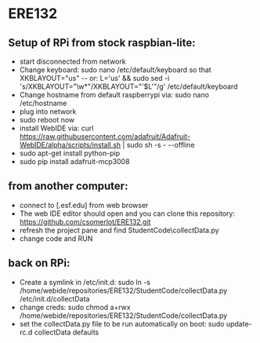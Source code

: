 # ERE132

## Setup of RPi from stock raspbian-lite:
- start disconnected from network
- Change keyboard: sudo nano /etc/default/keyboard so that XKBLAYOUT="us"
-- or: L='us' && sudo sed -i 's/XKBLAYOUT=\"\w*"/XKBLAYOUT=\"'$L'\"/g' /etc/default/keyboard
- Change hostname from default raspberrypi via: sudo nano /etc/hostname
- plug into network
- sudo reboot now
- install WebIDE via: curl https://raw.githubusercontent.com/adafruit/Adafruit-WebIDE/alpha/scripts/install.sh | sudo sh -s - --offline
- sudo apt-get install python-pip
- sudo pip install adafruit-mcp3008

## from another computer:
- connect to <newhostname>[.esf.edu] from web browser
- The web IDE editor should open and you can clone this repository: https://github.com/csomerlot/ERE132.git
- refresh the project pane and find StudentCode\collectData.py
- change code and RUN

## back on RPi:
- Create a symlink in /etc/init.d: sudo ln -s /home/webide/repositories/ERE132/StudentCode/collectData.py /etc/init.d/collectData
- change creds: sudo chmod a+rwx /home/webide/repositories/ERE132/StudentCode/collectData.py
- set the collectData.py file to be run automatically on boot: sudo update-rc.d collectData defaults

